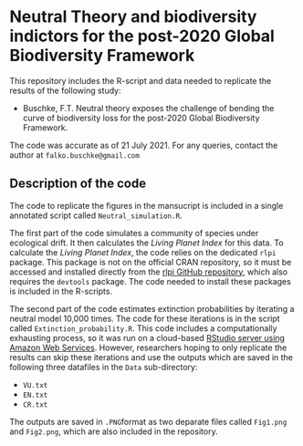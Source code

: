 # Neutral Theory and biodiversity indictors for the post-2020 Global Biodiversity Framework

This repository includes the R-script and data needed to replicate the results of the following study:

* Buschke, F.T. Neutral theory exposes the challenge of bending the curve of biodiversity loss for the post-2020 Global Biodiversity Framework. 

The code was accurate as of 21 July 2021. For any queries, contact the author at `falko.buschke@gmail.com`

## Description of the code

The code to replicate the figures in the mansucript is included in a single annotated script called `Neutral_simulation.R`.

The first part of the code simulates a community of species under ecological drift. It then calculates the *Living Planet Index* for this data. To calculate the *Living Planet Index*, the code relies on the dedicated `rlpi` package. This package is not on the official CRAN repository, so it must be accessed and installed directly from the [rlpi GitHub repository](https://github.com/Zoological-Society-of-London/rlpi), which also requires the `devtools` package. The code needed to install these packages is included in the R-scripts.

The second part of the code estimates extinction probabilities by iterating a neutral model 10,000 times. The code for these iterations is in the script called `Extinction_probability.R`. This code includes a computationally exhausting process, so it was run on a cloud-based [RStudio server using Amazon Web Services](https://www.louisaslett.com/RStudio_AMI/). However, researchers hoping to only replicate the results can skip these iterations and use the outputs which are saved in the following three datafiles in the `Data` sub-directory:

* `VU.txt`
* `EN.txt`
* `CR.txt`

The outputs are saved in `.PNG`format as two deparate files called `Fig1.png` and `Fig2.png`, which are also included in the repository.
